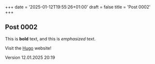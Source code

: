 +++
date = '2025-01-12T19:55:26+01:00'
draft = false
title = 'Post 0002'
+++
## Post 0002

This is **bold** text, and this is *emphasized* text.

Visit the [Hugo](https://gohugo.io) website!

Version 12.01.2025 20:19
